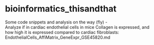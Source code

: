 # bioinformatics_thisandthat
Some code snippets and analysis on the way (fly) -  
Analyze if in cardiac endothelial cells in mice Collagen is expressed, and how high it is expressed compared to cardiac fibroblasts: EndothelialCells_AffiMatrix_GeneExpr_GSE45820.md


